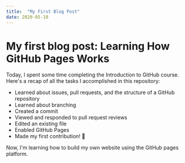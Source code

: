 ```yaml
---
title:  "My First Blog Post"
date: 2020-05-10
---
```


# My first blog post: Learning How GitHub Pages Works

Today, I spent some time completing the Introduction to GitHub course. Here's a recap of all the tasks I accomplished in this repository:
- Learned about issues, pull requests, and the structure of a GitHub repository
- Learned about branching
- Created a commit
- Viewed and responded to pull request reviews
- Edited an existing file
- Enabled GitHub Pages
- Made my first contribution! 🎉

Now, I'm learning how to build my own website using the GitHub pages platform. 
